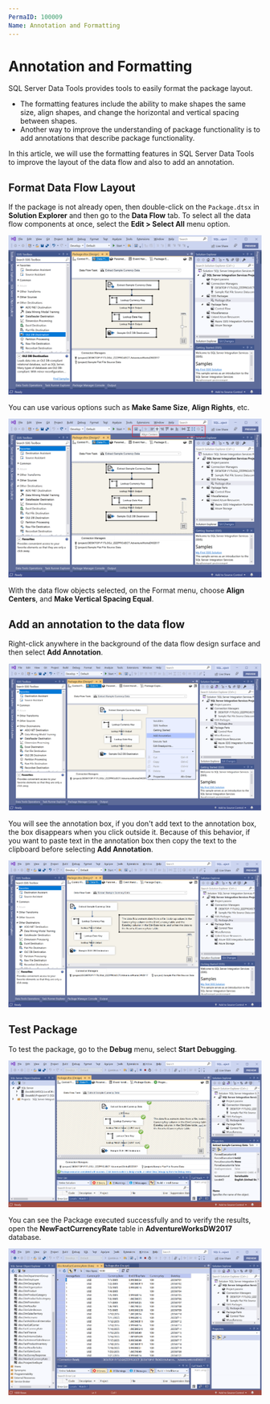 ```yaml
---
PermaID: 100009
Name: Annotation and Formatting
---
```


# Annotation and Formatting

SQL Server Data Tools provides tools to easily format the package layout. 

 - The formatting features include the ability to make shapes the same size, align shapes, and change the horizontal and vertical spacing between shapes.
 - Another way to improve the understanding of package functionality is to add annotations that describe package functionality.

In this article, we will use the formatting features in SQL Server Data Tools to improve the layout of the data flow and also to add an annotation.

## Format Data Flow Layout

If the package is not already open, then double-click on the `Package.dtsx` in **Solution Explorer** and then go to the **Data Flow** tab. To select all the data flow components at once, select the **Edit > Select All** menu option.

<img src="images/annotation-and-formatting-1.png" alt="Select All">

You can use various options such as **Make Same Size**, **Align Rights**, etc.

<img src="images/annotation-and-formatting-2.png" alt="Format menu">

With the data flow objects selected, on the Format menu, choose **Align Centers**, and **Make Vertical Spacing Equal**.

## Add an annotation to the data flow

Right-click anywhere in the background of the data flow design surface and then select **Add Annotation**.

<img src="images/annotation-and-formatting-3.png" alt="Add Annotation">

You will see the annotation box, if you don't add text to the annotation box, the box disappears when you click outside it. Because of this behavior, if you want to paste text in the annotation box then copy the text to the clipboard before selecting **Add Annotation**.

<img src="images/annotation-and-formatting-4.png" alt="Text copied">

## Test Package

To test the package, go to the **Debug** menu, select **Start Debugging**.

<img src="images/annotation-and-formatting-5.png" alt="Text copied">

You can see the Package executed successfully and to verify the results, open the **NewFactCurrencyRate** table in **AdventureWorksDW2017** database. 

<img src="images/annotation-and-formatting-6.png" alt="View data in the database">
